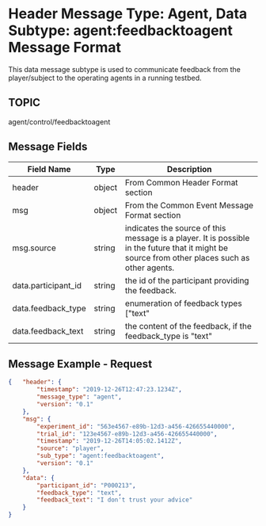 # Header Message Type: Agent, Data Subtype: agent:feedbacktoagent Message Format
This data message subtype is used to communicate feedback from the player/subject to the operating agents in a running testbed.

## TOPIC

agent/control/feedbacktoagent

## Message Fields

| Field Name | Type | Description
| --- | --- | ---|
| header | object | From Common Header Format section
| msg | object | From the Common Event Message Format section 
| msg.source | string | indicates the source of this message is a player.  It is possible in the future that it might be source from other places such as other agents.
| data.participant_id | string | the id of the participant providing the feedback.
| data.feedback_type | string | enumeration of feedback types ["text" | "image"]  image is a future type
| data.feedback_text | string | the content of the feedback, if the feedback_type is "text"


## Message Example - Request

```json
{	"header": {
		"timestamp": "2019-12-26T12:47:23.1234Z",
		"message_type": "agent",
		"version": "0.1"
	},
	"msg": { 
		"experiment_id": "563e4567-e89b-12d3-a456-426655440000",
		"trial_id": "123e4567-e89b-12d3-a456-426655440000",
		"timestamp": "2019-12-26T14:05:02.1412Z",
		"source": "player",
		"sub_type": "agent:feedbacktoagent",
		"version": "0.1"
	},
	"data": {
		"participant_id": "P000213",
		"feedback_type": "text",
		"feedback_text": "I don't trust your advice"
	}
}
```